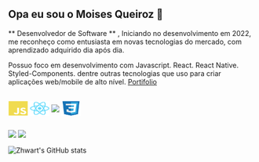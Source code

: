 ## Opa eu sou o Moises Queiroz 👋

** Desenvolvedor de Software ** ,
Iniciando no desenvolvimento em 2022, me reconheço como entusiasta em novas tecnologias do mercado, com aprendizado adquirido dia após dia.

Possuo foco em desenvolvimento com Javascript. React. React Native. Styled-Components.
dentre outras tecnologias que uso para criar aplicações web/mobile de alto nível. [Portifolio](https://zhwart.netlify.app/)

<div style="display: inline_block"><br>
  <img align="center" alt="Zhwart-Js" height="30" width="40" src="https://raw.githubusercontent.com/devicons/devicon/master/icons/javascript/javascript-plain.svg">
  <img align="center" alt="Zhwart-React" height="30" width="40" src="https://raw.githubusercontent.com/devicons/devicon/master/icons/react/react-original.svg">
  <img align="center" src="https://img.shields.io/badge/React_Native-20232A?style=for-the-badge&logo=react&logoColor=61DAFB">
  <img align="center" alt="Zhwart-CSS" height="30" width="40" src="https://raw.githubusercontent.com/devicons/devicon/master/icons/css3/css3-original.svg">
</div>
  
  ##
 
<div> 
 <!-- <a href="https://discord.gg/wagxzStdcR" target="_blank"><img src="https://img.shields.io/badge/Discord-7289DA?style=for-the-badge&logo=discord&logoColor=white" target="_blank"></a>  -->
  <a href = "mailto:contatorafaballerini@gmail.com"><img src="https://img.shields.io/badge/-Gmail-%23333?style=for-the-badge&logo=gmail&logoColor=white" target="_blank"></a>
  <a href="https://www.linkedin.com/in/zhwart/" target="_blank"><img src="https://img.shields.io/badge/-LinkedIn-%230077B5?style=for-the-badge&logo=linkedin&logoColor=white" target="_blank"></a> 
  
</div>

![Zhwart's GitHub stats](https://github-readme-stats.vercel.app/api?username=zhawrtdev&show_icons=true&theme=da)
